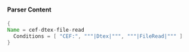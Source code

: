 #### Parser Content
```Java
{
Name = cef-dtex-file-read
  Conditions = [ "CEF:", """|Dtex|""", """|FileRead|""" ]
}
```